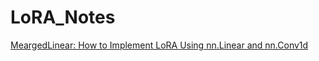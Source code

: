 # LoRA_Notes

[MeargedLinear: How to Implement LoRA Using nn.Linear and nn.Conv1d](https://github.com/clalanliu/LoRA_Notes/blob/main/How%20Does%20MergedLinear%20Work%20-%20Using%20Linear%20and%20Conv1d%20to%20Implement%20LoRA.ipynb)
